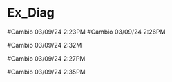 # Ex_Diag
#Cambio 03/09/24 2:23PM
#Cambio 03/09/24 2:26PM

#Cambio 03/09/24 2:32M


#Cambio 03/09/24 2:27PM


#Cambio 03/09/24 2:35PM
